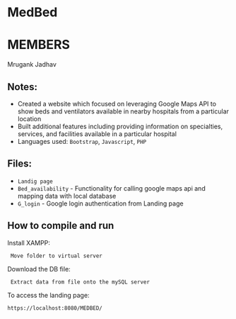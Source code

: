 # MedBed

# MEMBERS
Mrugank Jadhav

## Notes:

 - Created a website which focused on leveraging Google Maps API to show beds and ventilators available in nearby hospitals
from a particular location
 - Built additional features including providing information on specialties, services, and facilities available in a particular hospital
 - Languages used: `Bootstrap`, `Javascript`, `PHP`

## Files:

 - `Landig page` 
 - `Bed_availability` - Functionality for calling google maps api and mapping data with local database
 - `G_login` - Google login authentication from Landing page
 
## How to compile and run

 Install XAMPP:
```
 Move folder to virtual server
```
 Download the DB file:
```
 Extract data from file onto the mySQL server
```
 To access the landing page: 
```
https://localhost:8080/MEDBED/ 
